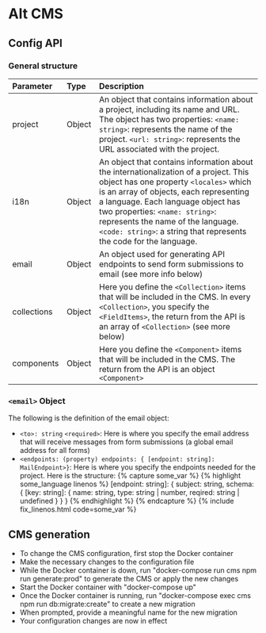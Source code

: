 # Alt CMS

## Config API

### General structure

| Parameter    | Type              | Description |
|:-------------|:------------------|:------------|
| project      | Object            | An object that contains information about a project, including its name and URL. The object has two properties: `<name: string>`: represents the name of the project. `<url: string>`: represents the URL associated with the project. |
| i18n | Object  | An object that contains information about the internationalization of a project. This object has one property `<locales>` which is an array of objects, each representing a language. Each language object has two properties: `<name: string>`: represents the name of the language. `<code: string>`: a string that represents the code for the language. |
| email           | Object     | An object used for generating API endpoints to send form submissions to email (see more info below) |
| collections           | Object | Here you define the `<Collection>` items that will be included in the CMS. In every `<Collection>`, you specify the `<FieldItems>`, the return from the API is an array of `<Collection>` (see more below)|
| components | Object | Here you define the `<Component>` items that will be included in the CMS. The return from the API is an object `<Component>` |


### `<email>` Object
The following is the definition of the email object:
- `<to>: string` `<required>`: Here is where you specify the email address that will receive messages from form submissions (a global email address for all forms)
- `<endpoints: (property) endpoints: { [endpoint: string]: MailEndpoint>}`: Here is where you specify the endpoints needed for the project. Here is the structure:
{% capture some_var %}
{% highlight some_language linenos %}
[endpoint: string]: {
    subject: string,
    schema: {
        [key: string]: {
            name: string,
            type: string | number,
            reqired: string | undefined
        }
    }
}
{% endhighlight %}
{% endcapture %}
{% include fix_linenos.html code=some_var %}




## CMS generation
- To change the CMS configuration, first stop the Docker container
- Make the necessary changes to the configuration file
- While the Docker container is down, run "docker-compose run cms npm run generate:prod" to generate the CMS or apply the new changes
- Start the Docker container with "docker-compose up"
- Once the Docker container is running, run "docker-compose exec cms npm run db:migrate:create" to create a new migration
- When prompted, provide a meaningful name for the new migration
- Your configuration changes are now in effect
